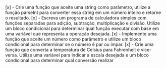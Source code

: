 [x] - Crie uma função que aceite uma string como parâmetro, utilize a função parseInt para converter essa string em um número inteiro e retorne o resultado.
[x] - Escreva um programa de calculadora simples com funções separadas para adição, subtração, multiplicação e divisão. Utilize um bloco condicional para determinar qual função executar com base em uma variável que representa a operação desejada.
[x] - Implemente uma função que aceite um número como parâmetro e utilize um bloco condicional para determinar se o número é par ou ímpar.
[x] - Crie uma função que converta a temperatura de Celsius para Fahrenheit e vice-versa. Utilize uma variável para indicar a escala desejada e um bloco condicional para determinar qual conversão realizar